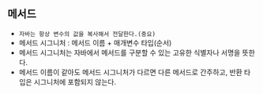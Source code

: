 ## 메서드
- `자바는 항상 변수의 값을 복사해서 전달한다.(중요)`
- 메서드 시그니처 : 메서드 이름 + 매개변수 타입(순서)
- 메서드 시그니처는 자바에서 메서드를 구분할 수 있는 고유한 식별자나 서명을 뜻한다.
- 메서드 이름이 같아도 메서드 시그니처가 다르면 다른 메서드로 간주하고, 반환 타입은 시그니처에 포함되지 않는다.
